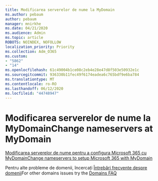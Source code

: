 ```yaml
---
title: Modificarea serverelor de nume la MyDomain
ms.author: pebaum
author: pebaum
manager: mnirkhe
ms.date: 04/21/2020
ms.audience: Admin
ms.topic: article
ROBOTS: NOINDEX, NOFOLLOW
localization_priority: Priority
ms.collection: Adm_O365
ms.custom:
- "5862"
- "14"
ms.openlocfilehash: 61c49004b1ce08c2eb4e28e47d8f503e50932e1c
ms.sourcegitcommit: 936330b11fec49f6174eadea6c765bdf9e6ba784
ms.translationtype: MT
ms.contentlocale: ro-RO
ms.lasthandoff: 06/12/2020
ms.locfileid: "44748947"
---
```

# <a name="change-nameservers-at-mydomain"></a><span data-ttu-id="1cd7e-102">Modificarea serverelor de nume la MyDomain</span><span class="sxs-lookup"><span data-stu-id="1cd7e-102">Change nameservers at MyDomain</span></span>

[<span data-ttu-id="1cd7e-103">Modificarea serverelor de nume pentru a configura Microsoft 365 cu MyDomain</span><span class="sxs-lookup"><span data-stu-id="1cd7e-103">Change nameservers to setup Microsoft 365 with MyDomain</span></span>](https://docs.microsoft.com/microsoft-365/admin/dns/change-nameservers-at-mydomain?view=o365-worldwide)

<span data-ttu-id="1cd7e-104">Pentru alte probleme de domenii, încercați [Întrebări frecvente despre domenii](https://docs.microsoft.com/microsoft-365/admin/setup/domains-faq?view=o365-worldwide)</span><span class="sxs-lookup"><span data-stu-id="1cd7e-104">For other domains issues try the [Domains FAQ](https://docs.microsoft.com/microsoft-365/admin/setup/domains-faq?view=o365-worldwide)</span></span>